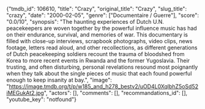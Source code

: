 {"tmdb_id": 106610, "title": "Crazy", "original_title": "Crazy", "slug_title": "crazy", "date": "2000-02-05", "genre": ["Documentaire / Guerre"], "score": "0.0/10", "synopsis": "The haunting experiences of Dutch U.N. peacekeepers are woven together by the powerful influence music has had on their endurance, survival, and memories of war. This documentary is filled with close-up interviews, scrapbook photographs, video clips, news footage, letters read aloud, and other recollections, as different generations of Dutch peacekeeping soldiers recount the trauma of bloodshed from Korea to more recent events in Rwanda and the former Yugoslavia. Their trusting, and often disturbing, personal revelations resound most poignantly when they talk about the single pieces of music that each found powerful enough to keep insanity at bay.", "image": "https://image.tmdb.org/t/p/w185_and_h278_bestv2/uOD4L0XqlbhZ5oSd52iMEGukAt2.jpg", "actors": [], "comments": [], "recommandations_id": [], "youtube_key": "notfound"}